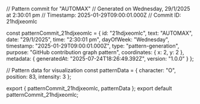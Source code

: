 // Pattern commit for "AUTOMAX"
// Generated on Wednesday, 29/1/2025 at 2:30:01 pm
// Timestamp: 2025-01-29T09:00:01.000Z
// Commit ID: 21hdjxeomlc

const patternCommit_21hdjxeomlc = {
  id: "21hdjxeomlc",
  text: "AUTOMAX",
  date: "29/1/2025",
  time: "2:30:01 pm",
  dayOfWeek: "Wednesday",
  timestamp: "2025-01-29T09:00:01.000Z",
  type: "pattern-generation",
  purpose: "GitHub contribution graph pattern",
  coordinates: {
    x: 2,
    y: 2
  },
  metadata: {
    generatedAt: "2025-07-24T18:26:49.392Z",
    version: "1.0.0"
  }
};

// Pattern data for visualization
const patternData = {
  character: "O",
  position: 83,
  intensity: 3
};

export { patternCommit_21hdjxeomlc, patternData };
export default patternCommit_21hdjxeomlc;
